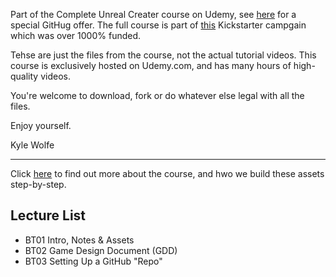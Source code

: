 Part of the Complete Unreal Creater course on Udemy, see [here](https://www.udemy.com/unrealcourse?couponCode=GitHubSpecial) for a special GitHug offer. The full course is part of [this](https://www.kickstarter.com/projects/bentristem/learn-to-make-video-games-unreal-developer-course) Kickstarter campgain which was over 1000% funded.

Tehse are just the files from the course, not the actual tutorial videos. This course is exclusively hosted on Udemy.com, and has many hours of high-quality videos.

You're welcome to download, fork or do whatever else legal with all the files.

Enjoy yourself.

Kyle Wolfe

---
Click [here](https://www.udemy.com/unrealcourse?couponCode=GitHubSpecial) to find out more about the course, and hwo we build these assets step-by-step.

## Lecture List
* BT01 Intro, Notes & Assets
* BT02 Game Design Document (GDD)
* BT03 Setting Up a GitHub "Repo"